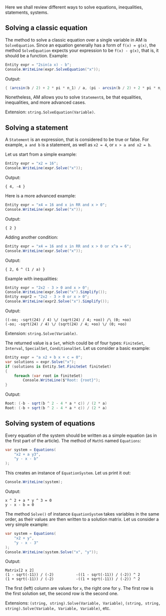 Here we shall review different ways to solve equations, inequalities, statements, systems.

<h2>Solving a classic equation</h2>

The method to solve a classic equation over a single variable in AM is `SolveEquation`.
Since an equation generally has a form of `f(x) = g(x)`, the method `SolveEquation` expects
your expression to be `f(x) - g(x)`, that is, it should be a function. Example:
```cs
Entity expr = "2sin(a x) - b";
Console.WriteLine(expr.SolveEquation("x"));
```
Output:
```cs
{ (arcsin(b / 2) + 2 * pi * n_1) / a, (pi - arcsin(b / 2) + 2 * pi * n_1) / a }
```

Nonetheless, AM allows you to solve `Statement`s, be that equalities, inequalities, and more advanced cases.

Extension: `string.SolveEquation(Variable)`.

<h2>Solving a statement</h2>

A `Statement` is an expression, that is considered to be true or false.
For example, `a and b` is a statement, as well as `x2 = 4`, or `x > a and x2 = b`.

Let us start from a simple example:
```cs
Entity expr = "x2 = 16";
Console.WriteLine(expr.Solve("x"));
```
Output:
```
{ 4, -4 }
```

Here is a more advanced example:
```cs
Entity expr = "x4 = 16 and x in RR and x > 0";
Console.WriteLine(expr.Solve("x"));
```
Output:
```
{ 2 }
```

Adding another condition:
```cs
Entity expr = "x4 = 16 and x in RR and x > 0 or x^a = 6";
Console.WriteLine(expr.Solve("x"));
```
Output:
```
{ 2, 6 ^ (1 / a) }
```

Example with inequalities:
```cs
Entity expr = "2x2 - 3 > 0 and x > 0";
Console.WriteLine(expr.Solve("x").Simplify());
Entity expr2 = "2x2 - 3 > 0 or x > 0";
Console.WriteLine(expr2.Solve("x").Simplify());
```
Output:
```
((-oo; -sqrt(24) / 4) \/ (sqrt(24) / 4; +oo)) /\ (0; +oo)
(-oo; -sqrt(24) / 4) \/ (sqrt(24) / 4; +oo) \/ (0; +oo)
```

Extension: `string.Solve(Variable)`.


The returned value is a `Set`, which could be of four types: `FiniteSet`, `Interval`, `SpecialSet`, `ConditionalSet`. Let us consider
a basic example:
```cs
Entity expr = "a x2 + b x + c = 0";
var solutions = expr.Solve("x");
if (solutions is Entity.Set.FiniteSet finiteSet)
{
    foreach (var root in finiteSet)
        Console.WriteLine($"Root: {root}");
}
```
Output:
```cs
Root: (-b - sqrt(b ^ 2 - 4 * a * c)) / (2 * a)
Root: (-b + sqrt(b ^ 2 - 4 * a * c)) / (2 * a)
```

<h2>Solving system of equations</h2>

Every equation of the system should be written as a simple equation
(as in the first part of the article). The method of `MathS` named `Equations`:
```cs
var system = Equations(
    "x2 + a y3",
    "y - x - b"
);
```
This creates an instance of `EquationSystem`. Let us print it out:
```cs
Console.WriteLine(system);
```
Output:
```
x ^ 2 + a * y ^ 3 = 0
y - x - b = 0
```

The method `Solve()` of instance `EquationSystem` takes variables in the same order,
as their values are then written to a solution matrix.
Let us consider a very simple example:
```cs
var system = Equations(
    "x2 + y",
    "y - x - 3"
);
Console.WriteLine(system.Solve("x", "y"));
```
Output:
```
Matrix[2 x 2]
(1 - sqrt(-11)) / (-2)          -((1 - sqrt(-11)) / (-2)) ^ 2
(1 + sqrt(-11)) / (-2)          -((1 + sqrt(-11)) / (-2)) ^ 2
```
The first (left) column are values for `x`, the right one for `y`. The first row
is the first solution set, the second row is the second one.

Extensions: `(string, string).Solve(Variable, Variable)`, `(string, string, string).Solve(Variable, Variable, Variable)`, etc.